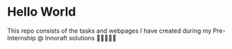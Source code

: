 # Hello World

This repo consists of the tasks and webpages I have created during my Pre-Internship @ Innoraft solutions 🤯😀😀😀😀